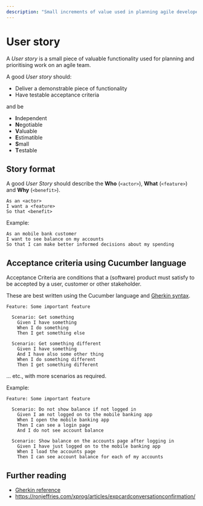 ```yaml
---
description: "Small increments of value used in planning agile developent work"
---
```


# User story

A *User story* is a small piece of valuable functionality used for planning and prioritising work on an agile team.

A good *User story* should:

- Deliver a demonstrable piece of functionality
- Have testable acceptance criteria

and be

- **I**ndependent
- **N**egotiable
- **V**aluable
- **E**stimatible
- **S**mall
- **T**estable

## Story format

A good *User Story* should describe the **Who** (`<actor>`), **What** (`<feature>`) and **Why** (`<benefit>`).

```
As an <actor>
I want a <feature>
So that <benefit>
```

Example:

```
As an mobile bank customer
I want to see balance on my accounts
So that I can make better informed decisions about my spending
```

## Acceptance criteria using Cucumber language

Acceptance Criteria are conditions that a (software) product must satisfy to be accepted by a user, customer or other stakeholder.

These are best written using the Cucumber language and [Gherkin syntax](https://cucumber.io/docs/gherkin/).

```gherkin
Feature: Some important feature

  Scenario: Get something
    Given I have something
    When I do something
    Then I get something else

  Scenario: Get something different
    Given I have something
    And I have also some other thing
    When I do something different
    Then I get something different
```

… etc., with more scenarios as required.

Example:

```gherkin
Feature: Some important feature

  Scenario: Do not show balance if not logged in
    Given I am not logged on to the mobile banking app
    When I open the mobile banking app
    Then I can see a login page
    And I do not see account balance

  Scenario: Show balance on the accounts page after logging in
    Given I have just logged on to the mobile banking app
    When I load the accounts page
    Then I can see account balance for each of my accounts
```

## Further reading

- [Gherkin reference](../gherkin/reference.md)
- https://ronjeffries.com/xprog/articles/expcardconversationconfirmation/

